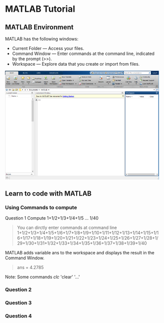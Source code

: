 # MATLAB Tutorial

## MATLAB	Environment
MATLAB	has	the	following	windows:
- Current Folder — Access your files.
- Command Window — Enter commands at the command line, indicated by the prompt (>>).
- Workspace — Explore data that you create or import from files.

![](https://github.com/jack1012/NA2018Spring/blob/master/0227/desktop.png)


## Learn to code with MATLAB
### Using Commands to compute

Question 1 
Compute 1+1/2+1/3+1/4+1/5 ... 1/40

> You can dirctly enter commands at command line <br>
>   1+1/2+1/3+1/4+1/5+1/6+1/7+1/8+1/9+1/10+1/11+1/12+1/13+1/14+1/15+1/16+1/17+1/18+1/19+1/20+1/21+1/22+1/23+1/24+1/25+1/26+1/27+1/28+1/29+1/30+1/31+1/32+1/33+1/34+1/35+1/36+1/37+1/38+1/39+1/40

MATLAB adds variable ans to the workspace and displays the result in the Command Window.
> ans = 4.2785

Note: Some commands 
*clc*
'clear'
'...'



### Question 2

### Question 3

### Question 4
